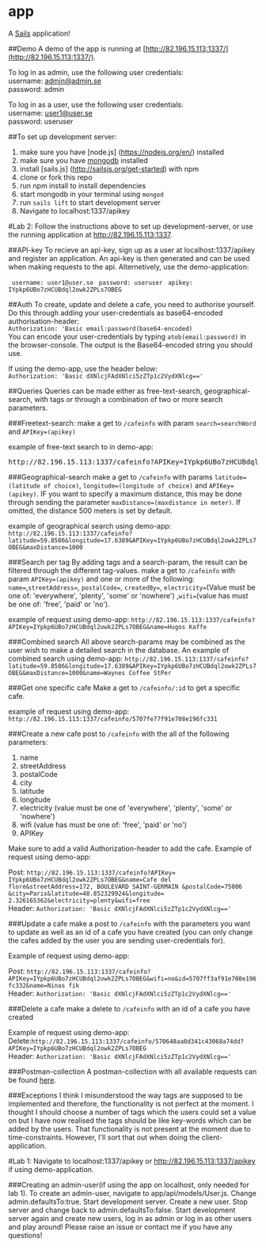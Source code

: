 # app
A [Sails](http://sailsjs.org) application!

##Demo
A demo of the app is running at [http://82.196.15.113:1337/](http://82.196.15.113:1337/).

To log in as admin, use the following user credentials:  
username: admin@admin.se  
password: admin  

To log in as a user, use the following user credentials:  
username: user1@user.se  
password: useruser  

##To set up development server:
1. make sure you have [node.js] (https://nodejs.org/en/) installed
2. make sure you have [mongodb](https://www.mongodb.com) installed
3. install [sails.js] (http://sailsjs.org/get-started) with npm
4. clone or fork this repo
5. run npm install to install dependencies
6. start mongodb in your terminal using ```mongod```
7. run ```sails lift``` to start development server
8. Navigate to localhost:1337/apikey



#Lab 2:
Follow the instructions above to set up development-server, or use the running application at http://82.196.15.113:1337.

##API-key
To recieve an api-key, sign up as a user at localhost:1337/apikey and register an application. An api-key is then generated and can be used when making requests to the api. Alternetively, use
the demo-application:

``` username: user1@user.se```
``` password: useruser```
``` apikey: IYpkp6UBo7zHCUBdql2owk2ZPLs7OBEG```

##Auth
To create, update and delete a cafe, you need to authorise yourself. Do this through adding your user-credentials as base64-encoded authorisation-header:  
```Authorization: 'Basic email:password(base64-encoded)```  
You can encode your user-credentials by typing ```atob(email:password)``` in the browser-console. The output is the Base64-encoded string you should use.

If using the demo-app, use the header below:  
```Authorization: 'Basic dXNlcjFAdXNlci5zZTp1c2VydXNlcg=='```

##Queries
Queries can be made either as free-text-search, geographical-search, with tags or through a combination of two or more search parameters.

###Freetext-search:
make a get to ```/cafeinfo``` with param ```search=searchWord``` and ```APIKey=(apikey)```

example of free-text search to in demo-app:
<pre>http://82.196.15.113:1337/cafeinfo?APIKey=IYpkp6UBo7zHCUBdql2owk2ZPLs7OBEG&search=hugos</pre>


###Geographical-search
make a get to ```/cafeinfo``` with params ```latitude=(latitude of choice)```, ```longitude=(longitude of choice)``` and ```APIKey=(apikey)```.
IF you want to specify a maximum distance, this may be done through sending the parameter ```maxDistance=(maxdistance in meter)```. If omitted, the distance 500 meters is set by default.

example of geographical search using demo-app:
```http://82.196.15.113:1337/cafeinfo?latitude=59.8586&longitude=17.6389&APIKey=IYpkp6UBo7zHCUBdql2owk2ZPLs7OBEG&maxDistance=1000```


###Search per tag
By adding tags and a search-param, the result can be filtered through the different tag-values.
make a get to ```/cafeinfo``` with param ```APIKey=(apikey)``` and one or more of the following:
```name=```,```streetAddress=```, ```postalCode=```, ```createdBy=```, ```electricity=```(Value must be one of: 'everywhere', 'plenty', 'some' or 'nowhere') ,```wifi=```(value has must be one of: 'free', 'paid' or 'no').

example of request using demo-app:
```http://82.196.15.113:1337/cafeinfo?APIKey=IYpkp6UBo7zHCUBdql2owk2ZPLs7OBEG&name=Hugos Kaffe```

###Combined search
All above search-params may be combined as the user wish to make a detailed search in the database. An example of combined search using demo-app:
```http://82.196.15.113:1337/cafeinfo?latitude=59.8586&longitude=17.6389&APIKey=IYpkp6UBo7zHCUBdql2owk2ZPLs7OBEG&maxDistance=1000&name=Waynes Coffee StPer```

###Get one specific cafe
Make a get to ```/cafeinfo/:id``` to get a specific cafe.

example of request using demo-app:
```http://82.196.15.113:1337/cafeinfo/5707fe77f91e708e196fc331 ```

###Create a new cafe
post to ```/cafeinfo``` with the all of the following parameters:
1. name
2. streetAddress
3. postalCode
4. city
5. latitude
6. longitude
7. electricity (value must be one of 'everywhere', 'plenty', 'some' or 'nowhere')
8. wifi (value has must be one of: 'free', 'paid' or 'no')
9. APIKey

Make sure to add a valid Authorization-header to add the cafe.
Example of request using demo-app:

Post: ```http://82.196.15.113:1337/cafeinfo?APIKey= IYpkp6UBo7zHCUBdql2owk2ZPLs7OBEG&name=Cafe del flore&streetAddress=172, BOULEVARD SAINT-GERMAIN &postalCode=75006 &city=Paris&latitude=48.852329924&longitude= 2.326165362&electricity=plenty&wifi=free```  
Header: ```Authorization: 'Basic dXNlcjFAdXNlci5zZTp1c2VydXNlcg=='```

###Update a cafe
make a post to ```/cafeinfo``` with the parameters you want to update as well as an id of a cafe you have created (you can only change the cafes added by the user you are sending user-credentials for).

Example of request using demo-app:

Post: ```http://82.196.15.113:1337/cafeinfo?APIKey=IYpkp6UBo7zHCUBdql2owk2ZPLs7OBEG&wifi=no&id=5707ff3af91e708e196fc332&name=Ninas fik```  
Header: ```Authorization: 'Basic dXNlcjFAdXNlci5zZTp1c2VydXNlcg=='```

###Delete a cafe
make a delete to ```/cafeinfo``` with an id of a cafe you have created

Example of request using demo-app:  
Delete:```http://82.196.15.113:1337/cafeinfo/570648aa0d341c43068a74dd?APIKey=IYpkp6UBo7zHCUBdql2owk2ZPLs7OBEG```  
Header: ```Authorization: 'Basic dXNlcjFAdXNlci5zZTp1c2VydXNlcg=='```


###Postman-collection
A postman-collection with all available requests can be found [here](https://github.com/Angamanga/1dv450-ki222bj/blob/master/1DV450-ki222bj-lab2.json.postman_collection).

###Exceptions
I think I misunderstood the way tags are supposed to be implemented and therefore, the functionality is not perfect at the moment. I thought I should choose a number of tags which the users could set a value on but I have now
realised the tags should be like key-words which can be added by the users. That functionality is not present at the moment due to time-constraints. However, I'll sort that out when doing the client-application.

#Lab 1:
Navigate to localhost:1337/apikey or http://82.196.15.113:1337/apikey if using demo-application.

###Creating an admin-user(if using the app on localhost, only needed for lab 1).
To create an admin-user, navigate to app/api/models/User.js. Change admin.defaultsTo:true. Start development server. Create a new user.
Stop server and change back to admin.defaultsTo:false. Start development server again and create new users, log in as admin or log in as other users and play around!
Please raise an issue or contact me if you have any questions!
